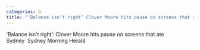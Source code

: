 ```yaml
---
categories: b
title: "‘Balance isn’t right’ Clover Moore hits pause on screens that ate Sydney  Sydney Morning Herald"
---
```

‘Balance isn’t right’: Clover Moore hits pause on screens that ate Sydney&nbsp;&nbsp;Sydney Morning Herald